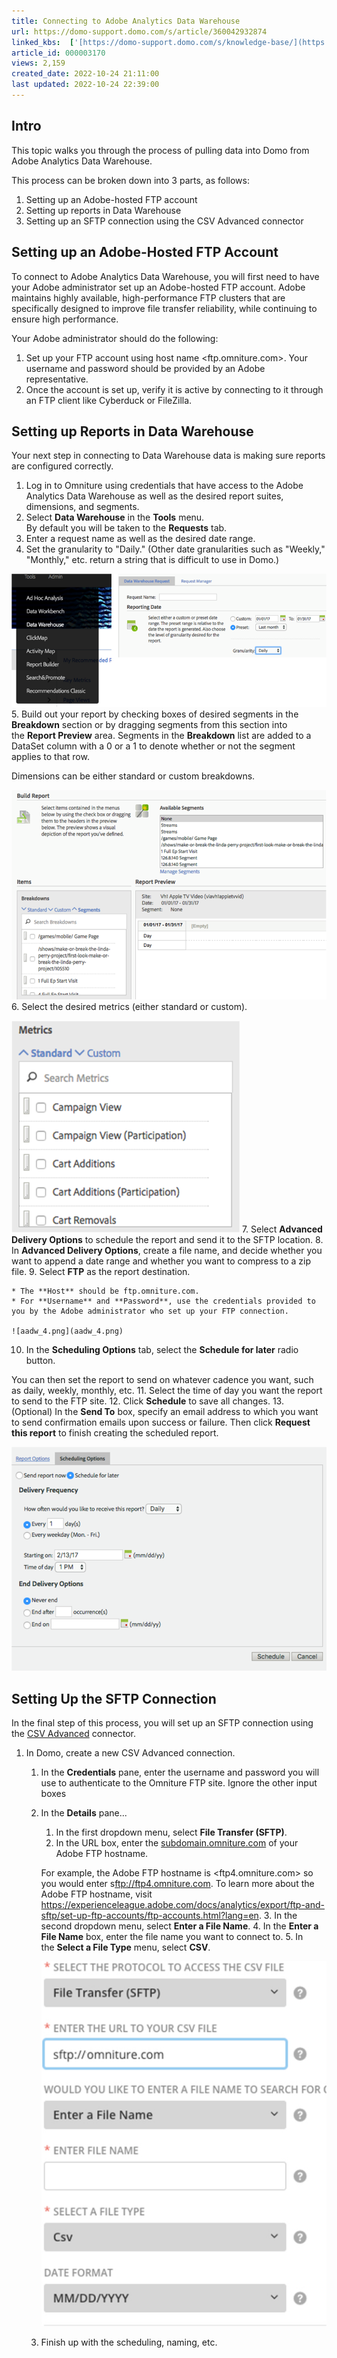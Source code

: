```yaml
---
title: Connecting to Adobe Analytics Data Warehouse
url: https://domo-support.domo.com/s/article/360042932874
linked_kbs:  ['[https://domo-support.domo.com/s/knowledge-base/](https://domo-support.domo.com/s/knowledge-base/)', '[https://domo-support.domo.com/s/](https://domo-support.domo.com/s/)', '[https://domo-support.domo.com/s/topic/0TO5w000000ZammGAC](https://domo-support.domo.com/s/topic/0TO5w000000ZammGAC)', '[https://domo-support.domo.com/s/topic/0TO5w000000ZanzGAC](https://domo-support.domo.com/s/topic/0TO5w000000ZanzGAC)', '[https://domo-support.domo.com/s/article/360043436513](https://domo-support.domo.com/s/article/360043436513)', '[https://domo-support.domo.com/s/article/360042932874](https://domo-support.domo.com/s/article/360042932874)', '[https://domo-support.domo.com/s/topic/0TO5w000000ZanzGAC/other-connection-methods](https://domo-support.domo.com/s/topic/0TO5w000000ZanzGAC/other-connection-methods)', '[https://domo-support.domo.com/s/article/360043429933](https://domo-support.domo.com/s/article/360043429933)', '[https://domo-support.domo.com/s/article/360043429953](https://domo-support.domo.com/s/article/360043429953)', '[https://domo-support.domo.com/s/article/360042925494](https://domo-support.domo.com/s/article/360042925494)', '[https://domo-support.domo.com/s/article/360043429913](https://domo-support.domo.com/s/article/360043429913)', '[https://domo-support.domo.com/s/article/4408174643607](https://domo-support.domo.com/s/article/4408174643607)', '[https://domo-support.domo.com/s/login/](https://domo-support.domo.com/s/login/)']
article_id: 000003170
views: 2,159
created_date: 2022-10-24 21:11:00
last updated: 2022-10-24 22:39:00
---
```




Intro
-----


This topic walks you through the process of pulling data into Domo from Adobe Analytics Data Warehouse. 


This process can be broken down into 3 parts, as follows:


1. Setting up an Adobe-hosted FTP account
2. Setting up reports in Data Warehouse
3. Setting up an SFTP connection using the CSV Advanced connector


Setting up an Adobe-Hosted FTP Account
--------------------------------------


To connect to Adobe Analytics Data Warehouse, you will first need to have your Adobe administrator set up an Adobe-hosted FTP account. Adobe maintains highly available, high-performance FTP clusters that are specifically designed to improve file transfer reliability, while continuing to ensure high performance.


Your Adobe administrator should do the following:


1. Set up your FTP account using host name <ftp.omniture.com>. Your username and password should be provided by an Adobe representative.
2. Once the account is set up, verify it is active by connecting to it through an FTP client like Cyberduck or FileZilla.


Setting up Reports in Data Warehouse
------------------------------------


Your next step in connecting to Data Warehouse data is making sure reports are configured correctly.


1. Log in to Omniture using credentials that have access to the Adobe Analytics Data Warehouse as well as the desired report suites, dimensions, and segments.
2. Select **Data Warehouse** in the **Tools** menu.  
By default you will be taken to the **Requests** tab.
3. Enter a request name as well as the desired date range.
4. Set the granularity to "Daily." (Other date granularities such as "Weekly," "Monthly," etc. return a string that is difficult to use in Domo.)  
  
![aadw_1.png](aadw_1.png)
5. Build out your report by checking boxes of desired segments in the **Breakdown** section or by dragging segments from this section into the **Report Preview** area. Segments in the **Breakdown** list are added to a DataSet column with a 0 or a 1 to denote whether or not the segment applies to that row.  
  
Dimensions can be either standard or custom breakdowns.  
  
![aadw_2.png](aadw_2.png)
6. Select the desired metrics (either standard or custom).  
  
![aadw_3.png](aadw_3.png)
7. Select **Advanced Delivery Options** to schedule the report and send it to the SFTP location.
8. In **Advanced Delivery Options**, create a file name, and decide whether you want to append a date range and whether you want to compress to a zip file.
9. Select **FTP** as the report destination.


	* The **Host** should be ftp.omniture.com.
	* For **Username** and **Password**, use the credentials provided to you by the Adobe administrator who set up your FTP connection.  
	  
	![aadw_4.png](aadw_4.png)
10. In the **Scheduling Options** tab, select the **Schedule for later** radio button.  
  
You can then set the report to send on whatever cadence you want, such as daily, weekly, monthly, etc.
11. Select the time of day you want the report to send to the FTP site.
12. Click **Schedule** to save all changes.
13. (Optional) In the **Send To** box, specify an email address to which you want to send confirmation emails upon success or failure. Then click **Request this report** to finish creating the scheduled report.  
  
![aadw_5.png](aadw_5.png)


Setting Up the SFTP Connection
------------------------------


In the final step of this process, you will set up an SFTP connection using the [CSV Advanced](/s/article/360043436513 "CSV Advanced Connector") connector. 


1. In Domo, create a new CSV Advanced connection.


	1. In the **Credentials** pane, enter the username and password you will use to authenticate to the Omniture FTP site. Ignore the other input boxes
	2. In the **Details** pane...
	
	
		1. In the first dropdown menu, select **File Transfer (SFTP)**.
		2. In the URL box, enter the [subdomain.omniture.com](http://subdomain.omniture.com) of your Adobe FTP hostname.
		
		
		For example, the Adobe FTP hostname is <ftp4.omniture.com> so you would enter s<ftp://ftp4.omniture.com>. To learn more about the Adobe FTP hostname, visit <https://experienceleague.adobe.com/docs/analytics/export/ftp-and-sftp/set-up-ftp-accounts/ftp-accounts.html?lang=en>.
		3. In the second dropdown menu, select **Enter a File Name**.
		4. In the **Enter a File Name** box, enter the file name you want to connect to.
		5. In the **Select a File Type** menu, select **CSV**.  
		  
		![aadw_6.jpg](aadw_6.jpg)
	3. Finish up with the scheduling, naming, etc.
